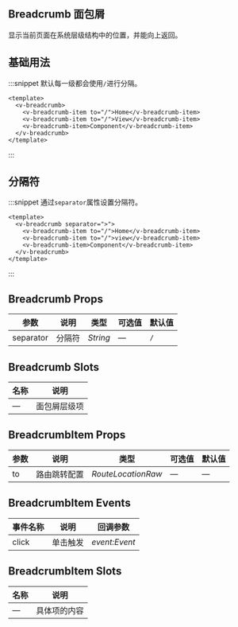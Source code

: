 ## Breadcrumb 面包屑

显示当前页面在系统层级结构中的位置，并能向上返回。

## 基础用法

:::snippet 默认每一级都会使用`/`进行分隔。

```vue
<template>
  <v-breadcrumb>
    <v-breadcrumb-item to="/">Home</v-breadcrumb-item>
    <v-breadcrumb-item to="/">View</v-breadcrumb-item>
    <v-breadcrumb-item>Component</v-breadcrumb-item>
  </v-breadcrumb>
</template>
```

:::

## 分隔符

:::snippet 通过`separator`属性设置分隔符。

```vue
<template>
  <v-breadcrumb separator=">">
    <v-breadcrumb-item to="/">Home</v-breadcrumb-item>
    <v-breadcrumb-item to="/">view</v-breadcrumb-item>
    <v-breadcrumb-item>Component</v-breadcrumb-item>
  </v-breadcrumb>
</template>
```

:::

## Breadcrumb Props

| 参数      | 说明   | 类型     | 可选值 | 默认值 |
| --------- | ------ | -------- | ------ | ------ |
| separator | 分隔符 | _String_ | —      | `/`    |

## Breadcrumb Slots

| 名称 | 说明         |
| ---- | ------------ |
| —    | 面包屑层级项 |

## BreadcrumbItem Props

| 参数 | 说明         | 类型               | 可选值 | 默认值 |
| ---- | ------------ | ------------------ | ------ | ------ |
| to   | 路由跳转配置 | _RouteLocationRaw_ | —      | —      |

## BreadcrumbItem Events

| 事件名称 | 说明     | 回调参数      |
| -------- | -------- | ------------- |
| click    | 单击触发 | _event:Event_ |

## BreadcrumbItem Slots

| 名称 | 说明         |
| ---- | ------------ |
| —    | 具体项的内容 |
